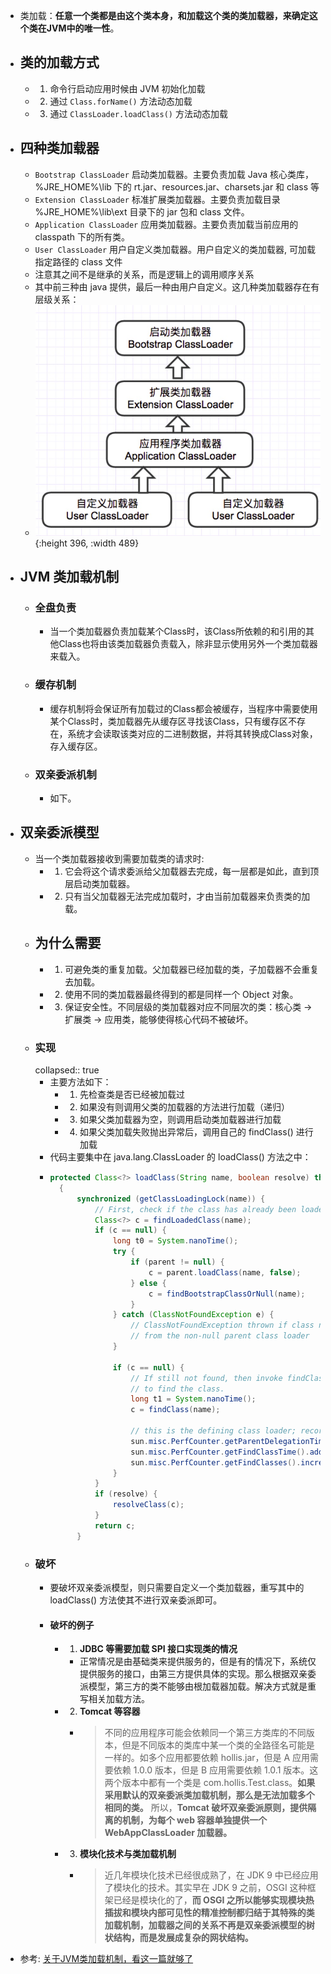 - 类加载：**任意一个类都是由这个类本身，和加载这个类的类加载器，来确定这个类在JVM中的唯一性**。
- ## 类的加载方式
	- 1. 命令行启动应用时候由 JVM 初始化加载
	- 2. 通过 `Class.forName()` 方法动态加载
	- 3. 通过 `ClassLoader.loadClass()` 方法动态加载
- ## 四种类加载器
	- `Bootstrap ClassLoader` 启动类加载器。主要负责加载 Java 核心类库，%JRE_HOME%\\lib 下的 rt.jar、resources.jar、charsets.jar 和 class 等
	- `Extension ClassLoader` 标准扩展类加载器。主要负责加载目录 %JRE_HOME%\\lib\\ext 目录下的 jar 包和 class 文件。
	- `Application ClassLoader` 应用类加载器。主要负责加载当前应用的 classpath 下的所有类。
	- `User ClassLoader` 用户自定义类加载器。用户自定义的类加载器, 可加载指定路径的 class 文件
	- 注意其之间不是继承的关系，而是逻辑上的调用顺序关系
	- 其中前三种由 java 提供，最后一种由用户自定义。这几种类加载器存在有层级关系：
	- ![image.png](../assets/image_1722245320696_0.png){:height 396, :width 489}
- ## JVM 类加载机制
	- ### 全盘负责
		- 当一个类加载器负责加载某个Class时，该Class所依赖的和引用的其他Class也将由该类加载器负责载入，除非显示使用另外一个类加载器来载入。
	- ### 缓存机制
		- 缓存机制将会保证所有加载过的Class都会被缓存，当程序中需要使用某个Class时，类加载器先从缓存区寻找该Class，只有缓存区不存在，系统才会读取该类对应的二进制数据，并将其转换成Class对象，存入缓存区。
	- ### 双亲委派机制
		- 如下。
- ## 双亲委派模型
	- 当一个类加载器接收到需要加载类的请求时:
		- 1. 它会将这个请求委派给父加载器去完成，每一层都是如此，直到顶层启动类加载器。
		- 2. 只有当父加载器无法完成加载时，才由当前加载器来负责类的加载。
	- ## 为什么需要
		- 1. 可避免类的重复加载。父加载器已经加载的类，子加载器不会重复去加载。
		- 2. 使用不同的类加载器最终得到的都是同样一个 Object 对象。
		- 3. 保证安全性。不同层级的类加载器对应不同层次的类：核心类 -> 扩展类 -> 应用类，能够使得核心代码不被破坏。
	- ### 实现
	  collapsed:: true
		- 主要方法如下：
			- 1. 先检查类是否已经被加载过
			- 2. 如果没有则调用父类的加载器的方法进行加载（递归）
			- 3. 如果父类加载器为空，则调用启动类加载器进行加载
			- 4. 如果父类加载失败抛出异常后，调用自己的 findClass() 进行加载
		- 代码主要集中在 java.lang.ClassLoader 的 loadClass() 方法之中：
		- ```java
		  protected Class<?> loadClass(String name, boolean resolve) throws ClassNotFoundException
		    {
		        synchronized (getClassLoadingLock(name)) {
		            // First, check if the class has already been loaded
		            Class<?> c = findLoadedClass(name);
		            if (c == null) {
		                long t0 = System.nanoTime();
		                try {
		                    if (parent != null) {
		                        c = parent.loadClass(name, false);
		                    } else {
		                        c = findBootstrapClassOrNull(name);
		                    }
		                } catch (ClassNotFoundException e) {
		                    // ClassNotFoundException thrown if class not found
		                    // from the non-null parent class loader
		                }
		  
		                if (c == null) {
		                    // If still not found, then invoke findClass in order
		                    // to find the class.
		                    long t1 = System.nanoTime();
		                    c = findClass(name);
		  
		                    // this is the defining class loader; record the stats
		                    sun.misc.PerfCounter.getParentDelegationTime().addTime(t1 - t0);
		                    sun.misc.PerfCounter.getFindClassTime().addElapsedTimeFrom(t1);
		                    sun.misc.PerfCounter.getFindClasses().increment();
		                }
		            }
		            if (resolve) {
		                resolveClass(c);
		            }
		            return c;
		        }
		  ```
	- ### 破坏
		- 要破坏双亲委派模型，则只需要自定义一个类加载器，重写其中的 loadClass() 方法使其不进行双亲委派即可。
		- #### 破坏的例子
			- 1. **JDBC 等需要加载 SPI 接口实现类的情况**
				- 正常情况是由基础类来提供服务的，但是有的情况下，系统仅提供服务的接口，由第三方提供具体的实现。那么根据双亲委派模型，第三方的类不能够由根加载器加载。解决方式就是重写相关加载方法。
			- 2. **Tomcat 等容器**
				- > 不同的应用程序可能会依赖同一个第三方类库的不同版本，但是不同版本的类库中某一个类的全路径名可能是一样的。如多个应用都要依赖 hollis.jar，但是 A 应用需要依赖 1.0.0 版本，但是 B 应用需要依赖 1.0.1 版本。这两个版本中都有一个类是 com.hollis.Test.class。**如果采用默认的双亲委派类加载机制，那么是无法加载多个相同的类。**
				  所以，**Tomcat 破坏双亲委派原则，提供隔离的机制，为每个 web 容器单独提供一个 WebAppClassLoader 加载器。**
			- 3. **模块化技术与类加载机制**
				- > 近几年模块化技术已经很成熟了，在 JDK 9 中已经应用了模块化的技术。其实早在 JDK 9 之前，OSGI 这种框架已经是模块化的了，**而 OSGI 之所以能够实现模块热插拔和模块内部可见性的精准控制都归结于其特殊的类加载机制，加载器之间的关系不再是双亲委派模型的树状结构，而是发展成复杂的网状结构。**
- 参考: [关于JVM类加载机制，看这一篇就够了](https://juejin.cn/post/6865572557329072141)